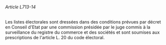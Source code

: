 ###### Article L713-14

Les listes électorales sont dressées dans des conditions prévues par décret en Conseil d'Etat par une commission présidée par le juge commis à la surveillance du registre du commerce et des sociétés et sont soumises aux prescriptions de l'article L. 20 du code électoral.


